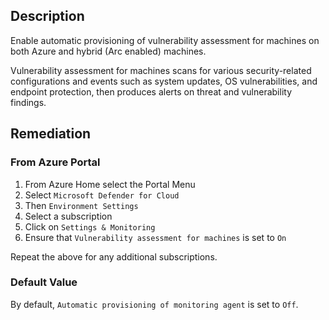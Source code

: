 ## Description

Enable automatic provisioning of vulnerability assessment for machines on both Azure and hybrid (Arc enabled) machines.

Vulnerability assessment for machines scans for various security-related configurations and events such as system updates, OS vulnerabilities, and endpoint protection, then produces alerts on threat and vulnerability findings.

## Remediation

### From Azure Portal

1. From Azure Home select the Portal Menu
2. Select `Microsoft Defender for Cloud`
3. Then `Environment Settings`
4. Select a subscription
5. Click on `Settings & Monitoring`
6. Ensure that `Vulnerability assessment for machines` is set to `On`

Repeat the above for any additional subscriptions.

### Default Value

By default, `Automatic provisioning of monitoring agent` is set to `Off`.
